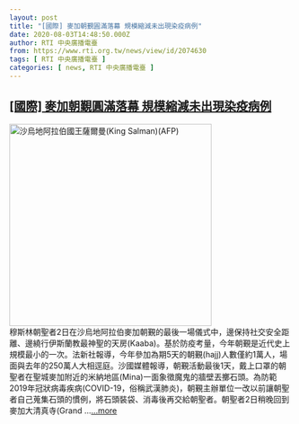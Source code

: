 ```yaml
---
layout: post
title: "[國際] 麥加朝覲圓滿落幕 規模縮減未出現染疫病例"
date: 2020-08-03T14:48:50.000Z
author: RTI 中央廣播電臺
from: https://www.rti.org.tw/news/view/id/2074630
tags: [ RTI 中央廣播電臺 ]
categories: [ news, RTI 中央廣播電臺 ]
---
```

<!--1596466130000-->
[[國際] 麥加朝覲圓滿落幕 規模縮減未出現染疫病例](https://www.rti.org.tw/news/view/id/2074630)
------

<div>
<img src="https://static.rti.org.tw/assets/thumbnails/2019/12/07/d4f2a51614078bb101383e034911780e.jpg" width="360" alt="沙烏地阿拉伯國王薩爾曼(King Salman)(AFP)" title="沙烏地阿拉伯國王薩爾曼(King Salman)(AFP)"><br>穆斯林朝聖者2日在沙烏地阿拉伯麥加朝覲的最後一場儀式中，邊保持社交安全距離、邊繞行伊斯蘭教最神聖的天房(Kaaba)。基於防疫考量，今年朝覲是近代史上規模最小的一次。法新社報導，今年參加為期5天的朝覲(hajj)人數僅約1萬人，場面與去年的250萬人大相逕庭。沙國媒體報導，朝覲活動最後1天，戴上口罩的朝聖者在聖城麥加附近的米納地區(Mina)一面象徵魔鬼的牆壁丟擲石頭。為防範2019年冠狀病毒疾病(COVID-19，俗稱武漢肺炎)，朝覲主辦單位一改以前讓朝聖者自己蒐集石頭的慣例，將石頭裝袋、消毒後再交給朝聖者。朝聖者2日稍晚回到麥加大清真寺(Grand ...<a target="_blank" href="https://www.rti.org.tw/news/view/id/2074630">...more</a>
</div>

